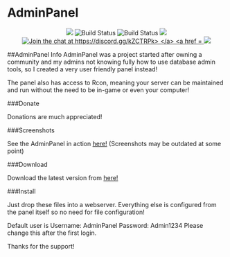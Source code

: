 # AdminPanel
<p align="center">
<img src="https://api.codacy.com/project/badge/Grade/6329b086389946eeb2dc4a792d2eb50e"/>
<img src="https://scrutinizer-ci.com/g/Jason2605/AdminPanel/badges/quality-score.png?b=master" alt="Build Status">
<img src="https://scrutinizer-ci.com/g/Jason2605/AdminPanel/badges/build.png?b=master" alt="Build Status">
<img src="https://codeclimate.com/github/Jason2605/AdminPanel/badges/gpa.svg" />
<a href="https://discord.gg/kZCTRPk">
<img src="https://img.shields.io/badge/Discord-Join%20chat%20→-738bd7.svg"alt="Join the chat at https://discord.gg/kZCTRPk>
</a>
<a href = "https://drive.google.com/open?id=0B5NOvZ674-GMWkpTU2JQNWxEN2M">
    <img src="https://img.shields.io/badge/Mac_OS_X-64_bit-blue.svg" />
</a>
</p>




##AdminPanel Info
AdminPanel was a project started after owning a community and my admins not knowing fully how to use database admin tools, so I created a very user friendly panel instead!

The panel also has access to Rcon, meaning your server can be maintained and run without the need to be in-game or even your computer!

###Donate

Donations are much appreciated!

###Screenshots

See the AdminPanel in action <a href = "https://www.flickr.com/photos/140721778@N03/">here!</a> (Screenshots may be outdated at some point)

###Download

Download the latest version from <a href = "https://github.com/Jason2605/AdminPanel/releases">here!</a>

###Install

Just drop these files into a webserver. Everything else is configured from the panel itself so no need for file configuration!

Default user is Username: AdminPanel Password: Admin1234
Please change this after the first login.

Thanks for the support!
